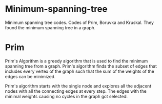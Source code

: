 # Minimum-spanning-tree
Minimum spanning tree codes. 
Codes of Prim, Boruvka and Kruskal.
They found the minimum spanning tree in a graph.

# Prim
Prim's Algorithm is a greedy algorithm that is used to find the minimum spanning tree from a graph. Prim's algorithm finds the subset of edges that includes every vertex of the graph such that the sum of the weights of the edges can be minimized.

Prim's algorithm starts with the single node and explores all the adjacent nodes with all the connecting edges at every step. The edges with the minimal weights causing no cycles in the graph got selected.
